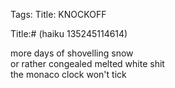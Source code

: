 Tags: 
Title: KNOCKOFF
  
Title:# (haiku 135245114614)  
  
more days of shovelling snow  
or rather congealed melted white shit  
the monaco clock won't tick 
